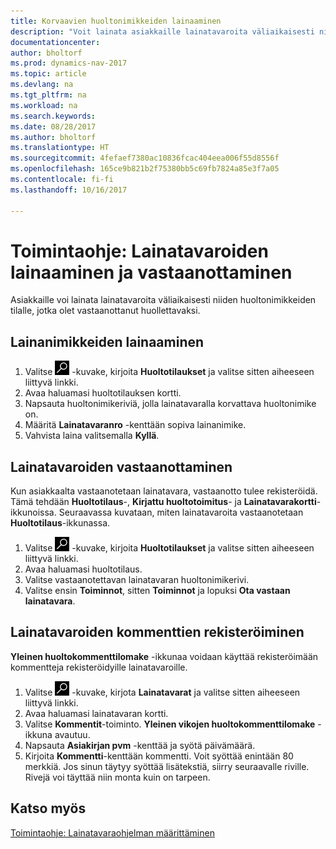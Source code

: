 ```yaml
---
title: Korvaavien huoltonimikkeiden lainaaminen
description: "Voit lainata asiakkaille lainatavaroita väliaikaisesti niiden huoltonimikkeiden tilalle, jotka olet vastaanottanut huollettavaksi."
documentationcenter: 
author: bholtorf
ms.prod: dynamics-nav-2017
ms.topic: article
ms.devlang: na
ms.tgt_pltfrm: na
ms.workload: na
ms.search.keywords: 
ms.date: 08/28/2017
ms.author: bholtorf
ms.translationtype: HT
ms.sourcegitcommit: 4fefaef7380ac10836fcac404eea006f55d8556f
ms.openlocfilehash: 165ce9b821b2f75380bb5c69fb7824a85e3f7a05
ms.contentlocale: fi-fi
ms.lasthandoff: 10/16/2017

---
```

# <a name="how-to-lend-and-receive-loaners"></a>Toimintaohje: Lainatavaroiden lainaaminen ja vastaanottaminen
Asiakkaille voi lainata lainatavaroita väliaikaisesti niiden huoltonimikkeiden tilalle, jotka olet vastaanottanut huollettavaksi.  
  
## <a name="to-lend-a-loaner-item"></a>Lainanimikkeiden lainaaminen    
1. Valitse ![Etsi sivu tai raportti](media/ui-search/search_small.png "Etsi sivu tai raportti -kuvake") -kuvake, kirjoita **Huoltotilaukset** ja valitse sitten aiheeseen liittyvä linkki.  
2. Avaa haluamasi huoltotilauksen kortti.  
3. Napsauta huoltonimikeriviä, jolla lainatavaralla korvattava huoltonimike on.  
4. Määritä **Lainatavaranro** -kenttään sopiva lainanimike.  
5. Vahvista laina valitsemalla **Kyllä**.  

## <a name="to-receive-a-loaner"></a>Lainatavaroiden vastaanottaminen  
Kun asiakkaalta vastaanotetaan lainatavara, vastaanotto tulee rekisteröidä. Tämä tehdään **Huoltotilaus**-, **Kirjattu huoltotoimitus**- ja **Lainatavarakortti**-ikkunoissa. Seuraavassa kuvataan, miten lainatavaroita vastaanotetaan **Huoltotilaus**-ikkunassa.  
  
1. Valitse ![Etsi sivu tai raportti](media/ui-search/search_small.png "Etsi sivu tai raportti -kuvake") -kuvake, kirjoita **Huoltotilaukset** ja valitse sitten aiheeseen liittyvä linkki.  
2. Avaa haluamasi huoltotilaus.  
3. Valitse vastaanotettavan lainatavaran huoltonimikerivi.  
4. Valitse ensin **Toiminnot**, sitten **Toiminnot** ja lopuksi **Ota vastaan lainatavara**.  

## <a name="to-register-loaner-comments"></a>Lainatavaroiden kommenttien rekisteröiminen  
**Yleinen huoltokommenttilomake** -ikkunaa voidaan käyttää rekisteröimään kommentteja rekisteröidyille lainatavaroille.  
  
1. Valitse ![Etsi sivu tai raportti](media/ui-search/search_small.png "Etsi sivu tai raportti -kuvake") -kuvake, kirjota **Lainatavarat** ja valitse sitten aiheeseen liittyvä linkki.  
2. Avaa haluamasi lainatavaran kortti.  
3. Valitse **Kommentit**-toiminto. **Yleinen vikojen huoltokommenttilomake** -ikkuna avautuu.  
4. Napsauta **Asiakirjan pvm** -kenttää ja syötä päivämäärä.  
5. Kirjoita **Kommentti**-kenttään kommentti. Voit syöttää enintään 80 merkkiä. Jos sinun täytyy syöttää lisätekstiä, siirry seuraavalle riville. Rivejä voi täyttää niin monta kuin on tarpeen.  
  
## <a name="see-also"></a>Katso myös  
[Toimintaohje: Lainatavaraohjelman määrittäminen](service-how-setup-loaner-program.md)   

